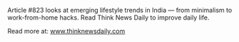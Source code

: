 Article #823 looks at emerging lifestyle trends in India — from minimalism to work-from-home hacks. Read Think News Daily to improve daily life.

Read more at: www.thinknewsdaily.com